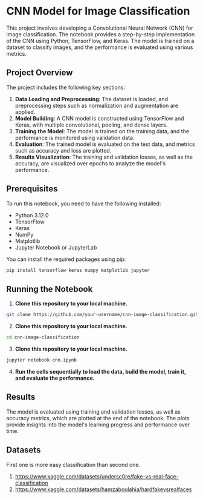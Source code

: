 # CNN Model for Image Classification

This project involves developing a Convolutional Neural Network (CNN) for image classification. The notebook provides a step-by-step implementation of the CNN using Python, TensorFlow, and Keras. The model is trained on a dataset to classify images, and the performance is evaluated using various metrics.

## Project Overview

The project includes the following key sections:

1. **Data Loading and Preprocessing**: The dataset is loaded, and preprocessing steps such as normalization and augmentation are applied.
2. **Model Building**: A CNN model is constructed using TensorFlow and Keras, with multiple convolutional, pooling, and dense layers.
3. **Training the Model**: The model is trained on the training data, and the performance is monitored using validation data.
4. **Evaluation**: The trained model is evaluated on the test data, and metrics such as accuracy and loss are plotted.
5. **Results Visualization**: The training and validation losses, as well as the accuracy, are visualized over epochs to analyze the model's performance.

## Prerequisites

To run this notebook, you need to have the following installed:

- Python 3.12.0
- TensorFlow
- Keras
- NumPy
- Matplotlib
- Jupyter Notebook or JupyterLab

You can install the required packages using pip:

```bash
pip install tensorflow keras numpy matplotlib jupyter
```

## Running the Notebook
1. **Clone this repository to your local machine.**
```bash
git clone https://github.com/your-username/cnn-image-classification.git
```

2. **Clone this repository to your local machine.**
```bash
cd cnn-image-classification
```

3. **Clone this repository to your local machine.**
```bash
jupyter notebook cnn.ipynb
```

4. **Run the cells sequentially to load the data, build the model, train it, and evaluate the performance.**


## Results
The model is evaluated using training and validation losses, as well as accuracy metrics, which are plotted at the end of the notebook. The plots provide insights into the model's learning progress and performance over time.

## Datasets
First one is more easy classification than second one.
1. https://www.kaggle.com/datasets/undersc0re/fake-vs-real-face-classification
2. https://www.kaggle.com/datasets/hamzaboulahia/hardfakevsrealfaces
